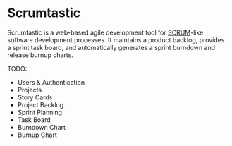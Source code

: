 # Scrumtastic
Scrumtastic is a web-based agile development tool for [SCRUM](https://en.wikipedia.org/wiki/Scrum_(software_development))-like software development processes.  It maintains a product backlog, provides a sprint task board, and automatically generates a sprint burndown and release burnup charts.

TODO:
* Users & Authentication
* Projects
* Story Cards
* Project Backlog
* Sprint Planning
* Task Board
* Burndown Chart
* Burnup Chart
